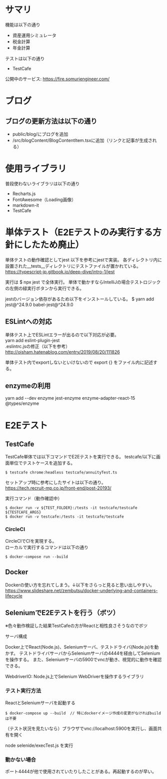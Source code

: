 # サマリ

機能は以下の通り

- 資産運用シミュレータ
- 税金計算
- 年金計算

テストは以下の通り

- TestCafe

公開中のサービス: https://fire.somuriengineer.com/


# ブログ

## ブログの更新方法は以下の通り

- public/blog/にブログを追加
- /src/blogContent/BlogContentItem.tsxに追加（リンクと記事が生成される）

# 使用ライブラリ

普段使わないライブラリは以下の通り

- Recharts.js
- FontAwesome（Loading画像）
- markdown-it
- TestCafe

# 単体テスト（E2Eテストのみ実行する方針にしたため廃止）

単体テストの動作確認としてjest
以下を参考にjestで実装。
各ディレクトリ内に設置された__tests__ディレクトリにテストファイルが置かれている。
https://typescript-jp.gitbook.io/deep-dive/intro-1/jest

実行は $ npx jest で全体実行。
単体で動かすならIntelliJの場合テストロジックの左側の緑実行ボタンから実行できる。

jestのバージョン依存があるため以下をインストールしている。
$ yarn add jest@^24.9.0 babel-jest@^24.9.0

## ESLintへの対応

単体テスト上でESLintエラーが出るので以下対応が必要。  
yarn add eslint-plugin-jest  
.eslintrc.jsの修正（以下を参考）  
http://oisham.hatenablog.com/entry/2019/08/20/111826

単体テスト内でexportしないといけないので export {} をファイル内に記述する。


## enzymeの利用

yarn add --dev enzyme jest-enzyme enzyme-adapter-react-15 @types/enzyme

# E2Eテスト

## TestCafe

TestCafe単体では以下コマンドでE2Eテストを実行できる。
testcafe/以下に画面単位でテストケースを追加する。

```
$ testcafe chrome:headless testcafe/annuityTest.ts 
```

セットアップ時に参考にしたサイトは以下の通り。  
https://tech.recruit-mp.co.jp/front-end/post-20193/

実行コマンド（動作確認中）

```
$ docker run -v ${TEST_FOLDER}:/tests -it testcafe/testcafe ${TESTCAFE_ARGS}
$ docker run -v testcafe:/tests -it testcafe/testcafe 
```

### CircleCI

CircleCIでCIを実現する。  
ローカルで実行するコマンドは以下の通り

```
$ docker-compose run --build
```

## Docker

Dockerの使い方を忘れてしまう。↓以下をさらっと見ると思い出しやすい。
https://www.slideshare.net/zembutsu/docker-underlying-and-containers-lifecycle

## SeleniumでE2Eテストを行う（ボツ）

※色々動作検証した結果TestCafeの方がReactと相性良さそうなのでボツ

サーバ構成

Docker上でReact(Node.js)、Seleniumサーバ、テストドライバ(Node.js)を動かす。
テストドライバサーバからSeleniumサーバの4444を経由してSeleniumを操作する。
また、Seleniumサーバの5900でvncが動き、視覚的に動作を確認できる。

WebdriverIO: Node.js上でSelenium WebDriverを操作するライブラリ

### テスト実行方法

ReactとSeleniumサーバを起動する

```
$ docker-compose up --build  // 特にdockerイメージ作成の変更がなければbuildは不要
```

（テスト状況を見たいなら）ブラウザでvnc://localhost:5900を実行し、画面共有を開く

node selenide/execTest.js を実行

### 動かない場合

ポート4444が他で使用されていたりしたことがある。再起動するのが早い。

